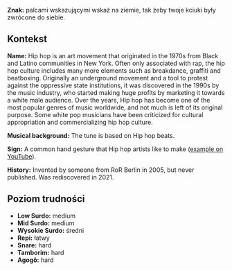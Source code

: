 **Znak:** palcami wskazującymi wskaż na ziemie, tak żeby twoje kciuki były
zwrócone do siebie.

## Kontekst

**Name:** Hip hop is an art movement that originated in the 1970s from Black and
Latino communities in New York. Often only associated with rap, the hip hop
culture includes many more elements such as breakdance, graffiti and beatboxing.
Originally an underground movement and a tool to protest against the oppressive
state institutions, it was discovered in the 1990s by the music industry, who
started making huge profits by marketing it towards a white male audience. Over
the years, Hip hop has become one of the most popular genres of music worldwide,
and not much is left of its original purpose. Some white pop musicians have been
criticized for cultural appropriation and commercializing hip hop culture.

**Musical background:** The tune is based on Hip hop beats.

**Sign:** A common hand gesture that Hip hop artists like to make ([example on
YouTube](https://youtu.be/010KyIQjkTk)).

**History:** Invented by someone from RoR Berlin in 2005, but never published.
Was rediscovered in 2021.

## Poziom trudności

* **Low Surdo:** medium
* **Mid Surdo:** medium
* **Wysokie Surdo:** średni
* **Repi:** łatwy
* **Snare:** hard
* **Tamborim:** hard
* **Agogô:** hard
